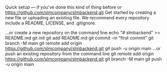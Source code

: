 Quick setup — if you’ve done this kind of thing before
or	
https://github.com/slmcompany/slmbackend.git
Get started by creating a new file or uploading an existing file. We recommend every repository include a README, LICENSE, and .gitignore.

…or create a new repository on the command line
echo "# slmbackend" >> README.md
git init
git add README.md
git commit -m "first commit"
git branch -M main
git remote add origin https://github.com/slmcompany/slmbackend.git
git push -u origin main
…or push an existing repository from the command line
git remote add origin https://github.com/slmcompany/slmbackend.git
git branch -M main
git push -u origin main